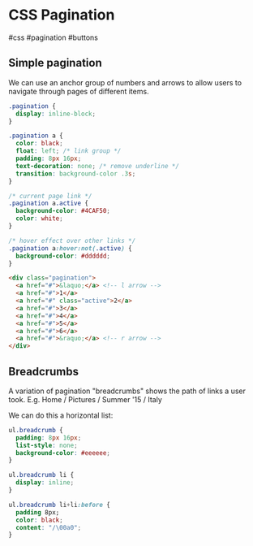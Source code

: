# CSS Pagination
#css #pagination #buttons

## Simple pagination

We can use an anchor group of numbers and arrows to allow
users to navigate through pages of different items.

```css
.pagination {
  display: inline-block;
}

.pagination a {
  color: black;
  float: left; /* link group */
  padding: 8px 16px;
  text-decoration: none; /* remove underline */
  transition: background-color .3s;
}

/* current page link */
.pagination a.active {
  background-color: #4CAF50;
  color: white;
}

/* hover effect over other links */
.pagination a:hover:not(.active) {
  background-color: #dddddd;
}
```
```html
<div class="pagination">
  <a href="#">&laquo;</a> <!-- l arrow -->
  <a href="#">1</a>
  <a href="#" class="active">2</a>
  <a href="#">3</a>
  <a href="#">4</a>
  <a href="#">5</a>
  <a href="#">6</a>
  <a href="#">&raquo;</a> <!-- r arrow -->
</div>
```

## Breadcrumbs

A variation of pagination "breadcrumbs" shows the path of links
a user took. E.g. Home / Pictures / Summer '15 / Italy

We can do this a horizontal list:
```css
ul.breadcrumb {
  padding: 8px 16px;
  list-style: none;
  background-color: #eeeeee;
}

ul.breadcrumb li {
  display: inline;
}

ul.breadcrumb li+li:before {
  padding 8px;
  color: black;
  content: "/\00a0";
}
```
